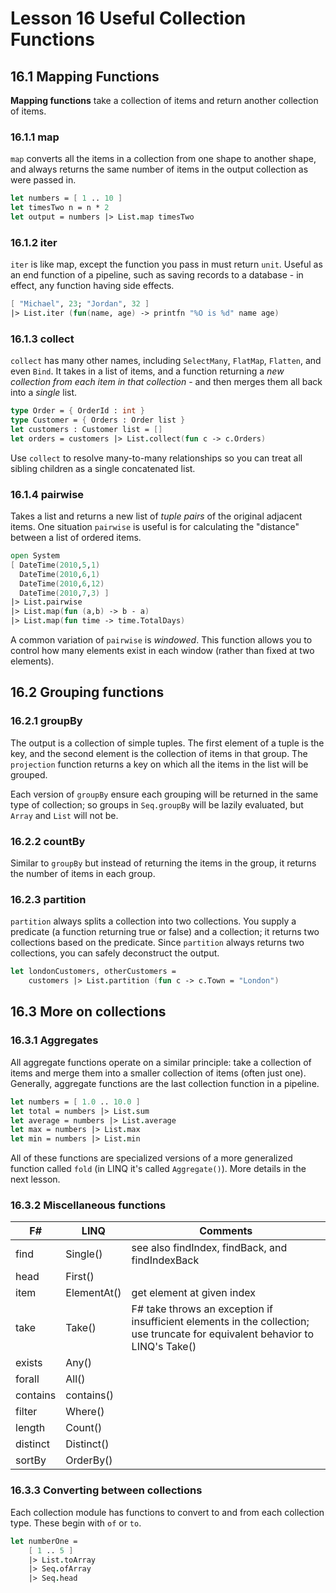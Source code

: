 # Lesson 16 Useful Collection Functions
## 16.1 Mapping Functions
__Mapping functions__ take a collection of items and return another collection of items.

### 16.1.1 map
`map` converts all the items in a collection from one shape to another shape, and always returns the same number of items in the output collection as were passed in.

```fsharp
let numbers = [ 1 .. 10 ]
let timesTwo n = n * 2
let output = numbers |> List.map timesTwo
```

### 16.1.2 iter
`iter` is like map, except the function you pass in must return `unit`.
Useful as an end function of a pipeline, such as saving records to a database - in effect, any function having side effects.

```fsharp
[ "Michael", 23; "Jordan", 32 ]
|> List.iter (fun(name, age) -> printfn "%O is %d" name age)
```

### 16.1.3 collect
`collect` has many other names, including `SelectMany`, `FlatMap`, `Flatten`, and even `Bind`.
It takes in a list of items, and a function returning a _new collection from each item in that collection_ - and then merges them all back into a _single_ list.

```fsharp
type Order = { OrderId : int }
type Customer = { Orders : Order list }
let customers : Customer list = []
let orders = customers |> List.collect(fun c -> c.Orders)
```

Use `collect` to resolve many-to-many relationships so you can treat all sibling children as a single concatenated list.

### 16.1.4 pairwise
Takes a list and returns a new list of _tuple pairs_ of the original adjacent items.
One situation `pairwise` is useful is for calculating the "distance" between a list of ordered items.

```fsharp
open System
[ DateTime(2010,5,1)
  DateTime(2010,6,1)
  DateTime(2010,6,12)
  DateTime(2010,7,3) ]
|> List.pairwise
|> List.map(fun (a,b) -> b - a)
|> List.map(fun time -> time.TotalDays)
```

A common variation of `pairwise` is _windowed_.
This function allows you to control how many elements exist in each window (rather than fixed at two elements).

## 16.2 Grouping functions
### 16.2.1 groupBy
The output is a collection of simple tuples.
The first element of a tuple is the key, and the second element is the collection of items in that group.
The `projection` function returns a key on which all the items in the list will be grouped.

Each version of `groupBy` ensure each grouping will be returned in the same type of collection; so groups in `Seq.groupBy` will be lazily evaluated, but `Array` and `List` will not be.

### 16.2.2 countBy
Similar to `groupBy` but instead of returning the items in the group, it returns the number of items in each group.

### 16.2.3 partition
`partition` always splits a collection into two collections.
You supply a predicate (a function returning true or false) and a collection; it returns two collections based on the predicate.
Since `partition` always returns two collections, you can safely deconstruct the output.

```fsharp
let londonCustomers, otherCustomers =
    customers |> List.partition (fun c -> c.Town = "London")
```

## 16.3 More on collections
### 16.3.1 Aggregates
All aggregate functions operate on a similar principle: take a collection of items and merge them into a smaller collection of items (often just one).
Generally, aggregate functions are the last collection function in a pipeline.

```fsharp
let numbers = [ 1.0 .. 10.0 ]
let total = numbers |> List.sum
let average = numbers |> List.average
let max = numbers |> List.max
let min = numbers |> List.min
```

All of these functions are specialized versions of a more generalized function called `fold` (in LINQ it's called `Aggregate()`).
More details in the next lesson.

### 16.3.2 Miscellaneous functions
| F# | LINQ | Comments |
| --- | --- | --- |
| find | Single() | see also findIndex, findBack, and findIndexBack |
| head | First() | |
| item | ElementAt() | get element at given index |
| take | Take() | F# take throws an exception if insufficient elements in the collection; use truncate for equivalent behavior to LINQ's Take() |
| exists | Any() | |
| forall | All() | |
| contains | contains() | |
| filter | Where() | |
| length | Count() | |
| distinct | Distinct() | |
| sortBy | OrderBy() | |

### 16.3.3 Converting between collections
Each collection module has functions to convert to and from each collection type.
These begin with `of` or `to`.

```fsharp
let numberOne =
    [ 1 .. 5 ]
    |> List.toArray
    |> Seq.ofArray
    |> Seq.head
```